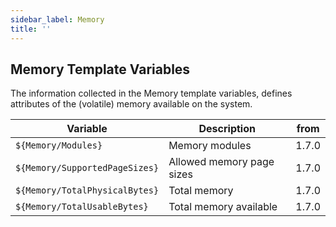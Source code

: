 ```yaml
---
sidebar_label: Memory
title: ''
---
```


## Memory Template Variables

The information collected in the Memory template variables, defines attributes of the 
(volatile) memory available on the system.

| Variable                        | Description               | from  |
| ------------------------------- | ------------------------- | ----- |
| `${Memory/Modules}`             | Memory modules            | 1.7.0 |
| `${Memory/SupportedPageSizes}`  | Allowed memory page sizes | 1.7.0 |
| `${Memory/TotalPhysicalBytes}`  | Total memory              | 1.7.0 |
| `${Memory/TotalUsableBytes}`    | Total memory available    | 1.7.0 |